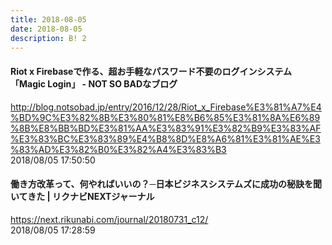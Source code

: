 ```yaml
---
title: 2018-08-05
date: 2018-08-05
description: B! 2
---
```


#### Riot x Firebaseで作る、超お手軽なパスワード不要のログインシステム「Magic Login」 - NOT SO BADなブログ
http://blog.notsobad.jp/entry/2016/12/28/Riot_x_Firebase%E3%81%A7%E4%BD%9C%E3%82%8B%E3%80%81%E8%B6%85%E3%81%8A%E6%89%8B%E8%BB%BD%E3%81%AA%E3%83%91%E3%82%B9%E3%83%AF%E3%83%BC%E3%83%89%E4%B8%8D%E8%A6%81%E3%81%AE%E3%83%AD%E3%82%B0%E3%82%A4%E3%83%B3<br>
2018/08/05 17:50:50<br>


#### 働き方改革って、何やればいいの？─日本ビジネスシステムズに成功の秘訣を聞いてきた | リクナビNEXTジャーナル
https://next.rikunabi.com/journal/20180731_c12/<br>
2018/08/05 17:28:59<br>


